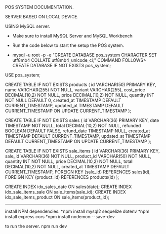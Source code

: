POS SYSTEM DOCUMENTATION.

SERVER BASED ON LOCAL DEVICE.

USING MySQL server.
* Make sure to install MySQL Server and MySQL Workbench

* Run the code below to start the setup the POS system.

* mysql -u root -p -e "CREATE DATABASE pos_system CHARACTER SET utf8mb4 COLLATE utf8mb4_unicode_ci;"
COMMAND FOLLOWS>
CREATE DATABASE IF NOT EXISTS pos_system;

USE pos_system;

CREATE TABLE IF NOT EXISTS products (
    id VARCHAR(50) PRIMARY KEY,
    name VARCHAR(255) NOT NULL,
    variant VARCHAR(255),
    cost_price DECIMAL(10,2) NOT NULL,
    price DECIMAL(10,2) NOT NULL,
    quantity INT NOT NULL DEFAULT 0,
    created_at TIMESTAMP DEFAULT CURRENT_TIMESTAMP,
    updated_at TIMESTAMP DEFAULT CURRENT_TIMESTAMP ON UPDATE CURRENT_TIMESTAMP
);

CREATE TABLE IF NOT EXISTS sales (
    id VARCHAR(36) PRIMARY KEY,
    date TIMESTAMP NOT NULL,
    total DECIMAL(10,2) NOT NULL,
    refunded BOOLEAN DEFAULT FALSE,
    refund_date TIMESTAMP NULL,
    created_at TIMESTAMP DEFAULT CURRENT_TIMESTAMP,
    updated_at TIMESTAMP DEFAULT CURRENT_TIMESTAMP ON UPDATE CURRENT_TIMESTAMP
);

CREATE TABLE IF NOT EXISTS sale_items (
    id VARCHAR(36) PRIMARY KEY,
    sale_id VARCHAR(36) NOT NULL,
    product_id VARCHAR(50) NOT NULL,
    quantity INT NOT NULL,
    price DECIMAL(10,2) NOT NULL,
    total DECIMAL(10,2) NOT NULL,
    created_at TIMESTAMP DEFAULT CURRENT_TIMESTAMP,
    FOREIGN KEY (sale_id) REFERENCES sales(id),
    FOREIGN KEY (product_id) REFERENCES products(id)
);

CREATE INDEX idx_sales_date ON sales(date);
CREATE INDEX idx_sale_items_sale ON sale_items(sale_id);
CREATE INDEX idx_sale_items_product ON sale_items(product_id);



************************
install NPM dependencies.
*npm install mysql2 sequelize dotenv
*npm install express cors
*npm install nodemon --save-dev

to run the server. npm run dev
